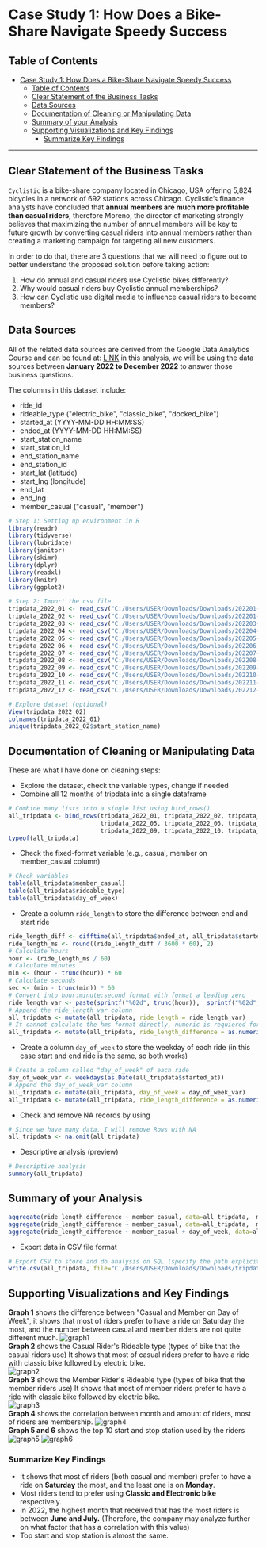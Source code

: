 # Case Study 1: How Does a Bike-Share Navigate Speedy Success

## Table of Contents
- [Case Study 1: How Does a Bike-Share Navigate Speedy Success](#case-study-1-how-does-a-bike-share-navigate-speedy-success)
  - [Table of Contents](#table-of-contents)
  - [Clear Statement of the Business Tasks](#clear-statement-of-the-business-tasks)
  - [Data Sources](#data-sources)
  - [Documentation of Cleaning or Manipulating Data](#documentation-of-cleaning-or-manipulating-data)
  - [Summary of your Analysis](#summary-of-your-analysis)
  - [Supporting Visualizations and Key Findings](#supporting-visualizations-and-key-findings)
    - [Summarize Key Findings](#summarize-key-findings)

---

## Clear Statement of the Business Tasks
```Cyclistic``` is a bike-share company located in Chicago, USA offering 5,824 bicycles in a network of 692 stations across Chicago. Cyclistic’s finance analysts have concluded that __annual members are much more profitable than casual riders__, therefore Moreno, the director of marketing strongly believes that maximizing the number of annual members will be key to future growth by converting casual riders into annual members rather than creating a marketing campaign for targeting all new customers.

In order to do that, there are 3 questions that we will need to figure out to better understand the proposed solution before taking action:  
1. How do annual and casual riders use Cyclistic bikes differently?  
2. Why would casual riders buy Cyclistic annual memberships?  
3. How can Cyclistic use digital media to influence casual riders to become members?  

## Data Sources
All of the related data sources are derived from the Google Data Analytics Course and can be found at: <a target="blank" href="https://divvy-tripdata.s3.amazonaws.com/index.html">LINK</a> in this analysis, we will be using the data sources between __January 2022 to December 2022__ to answer those business questions.  

The columns in this dataset include:
- ride_id
- rideable_type ("electric_bike", "classic_bike", "docked_bike")
- started_at (YYYY-MM-DD HH:MM:SS)
- ended_at (YYYY-MM-DD HH:MM:SS)
- start_station_name
- start_station_id 
- end_station_name
- end_station_id
- start_lat (latitude)
- start_lng (longitude)
- end_lat
- end_lng
- member_casual ("casual", "member")

```r
# Step 1: Setting up environment in R
library(readr)
library(tidyverse)
library(lubridate)
library(janitor)
library(skimr)
library(dplyr)
library(readxl)
library(knitr)
library(ggplot2)

# Step 2: Import the csv file
tripdata_2022_01 <- read_csv("C:/Users/USER/Downloads/Downloads/202201-divvy-tripdata.csv")
tripdata_2022_02 <- read_csv("C:/Users/USER/Downloads/Downloads/202201-divvy-tripdata.csv")
tripdata_2022_03 <- read_csv("C:/Users/USER/Downloads/Downloads/202203-divvy-tripdata.csv")
tripdata_2022_04 <- read_csv("C:/Users/USER/Downloads/Downloads/202204-divvy-tripdata.csv")
tripdata_2022_05 <- read_csv("C:/Users/USER/Downloads/Downloads/202205-divvy-tripdata.csv")
tripdata_2022_06 <- read_csv("C:/Users/USER/Downloads/Downloads/202206-divvy-tripdata.csv")
tripdata_2022_07 <- read_csv("C:/Users/USER/Downloads/Downloads/202207-divvy-tripdata.csv")
tripdata_2022_08 <- read_csv("C:/Users/USER/Downloads/Downloads/202208-divvy-tripdata.csv")
tripdata_2022_09 <- read_csv("C:/Users/USER/Downloads/Downloads/202209-divvy-tripdata.csv")
tripdata_2022_10 <- read_csv("C:/Users/USER/Downloads/Downloads/202210-divvy-tripdata.csv")
tripdata_2022_11 <- read_csv("C:/Users/USER/Downloads/Downloads/202211-divvy-tripdata.csv")
tripdata_2022_12 <- read_csv("C:/Users/USER/Downloads/Downloads/202212-divvy-tripdata.csv")

# Explore dataset (optional)
View(tripdata_2022_02)
colnames(tripdata_2022_01)
unique(tripdata_2022_02$start_station_name)
```

## Documentation of Cleaning or Manipulating Data
These are what I have done on cleaning steps:
- Explore the dataset, check the variable types, change if needed
- Combine all 12 months of tripdata into a single dataframe
```r
# Combine many lists into a single list using bind_rows()
all_tripdata <- bind_rows(tripdata_2022_01, tripdata_2022_02, tripdata_2022_03, tripdata_2022_04,
                          tripdata_2022_05, tripdata_2022_06, tripdata_2022_07, tripdata_2022_08,
                          tripdata_2022_09, tripdata_2022_10, tripdata_2022_11, tripdata_2022_12)
typeof(all_tripdata)
```

- Check the fixed-format variable (e.g., casual, member on member_casual column)
```r
# Check variables
table(all_tripdata$member_casual)
table(all_tripdata$rideable_type)
table(all_tripdata$day_of_week)
```

- Create a column ```ride_length``` to store the difference between end and start ride
```r
ride_length_diff <- difftime(all_tripdata$ended_at, all_tripdata$started_at)
ride_length_ms <- round((ride_length_diff / 3600 * 60), 2)
# Calculate hours
hour <- (ride_length_ms / 60)
# Calculate minutes
min <- (hour - trunc(hour)) * 60
# Calculate seconds
sec <- (min - trunc(min)) * 60
# Convert into hour:minute:second format with format a leading zero
ride_length_var <- paste(sprintf("%02d", trunc(hour)),  sprintf("%02d", trunc(min)), sprintf("%02d", round(sec)), sep=":")
# Append the ride_length_var column
all_tripdata <- mutate(all_tripdata, ride_length = ride_length_var)
# It cannot calculate the hms format directly, numeric is requiered for doing analysis
all_tripdata <- mutate(all_tripdata, ride_length_difference = as.numeric(ride_length_diff))
```

- Create a column ```day_of_week``` to store the weekday of each ride (in this case start and end ride is the same, so both works)
```r
# Create a column called "day_of_week" of each ride
day_of_week_var <- weekdays(as.Date(all_tripdata$started_at))
# Append the day_of_week_var column
all_tripdata <- mutate(all_tripdata, day_of_week = day_of_week_var)
all_tripdata <- mutate(all_tripdata, ride_length_difference = as.numeric(ride_length_diff))
```

- Check and remove NA records by using
```r
# Since we have many data, I will remove Rows with NA
all_tripdata <- na.omit(all_tripdata)
```

- Descriptive analysis (preview)
```r
# Descriptive analysis
summary(all_tripdata)
```

## Summary of your Analysis
```r
aggregate(ride_length_difference ~ member_casual, data=all_tripdata,  mean)
aggregate(ride_length_difference ~ member_casual, data=all_tripdata,  max)
aggregate(ride_length_difference ~ member_casual + day_of_week, data=all_tripdata,  mean)
```
- Export data in CSV file format
```r
# Export CSV to store and do analysis on SQL (specify the path explicitly in case the file does not exist)
write.csv(all_tripdata, file="C:/Users/USER/Downloads/Downloads/tripdata_2022.csv")
```

## Supporting Visualizations and Key Findings
__Graph 1__ shows the difference between "Casual and Member on Day of Week", it shows that most of riders prefer to have a ride on Saturday the most, and the number between casual and member riders are not quite different much.
![graph1](https://i.imgur.com/Vr3fGlh.png)  
__Graph 2__ shows the Casual Rider's Rideable type (types of bike that the casual riders use) It shows that most of casual riders prefer to have a ride with classic bike followed by electric bike.  
![graph2](https://imgur.com/8qc5kJz.png)  
__Graph 3__ shows the Member Rider's Rideable type (types of bike that the member riders use) It shows that most of member riders prefer to have a ride with classic bike followed by electric bike.  
![graph3](https://imgur.com/H0m7Jop.png)  
__Graph 4__ shows the correlation between month and amount of riders, most of riders are membership.
![graph4](https://imgur.com/H6XwBEH.png)  
__Graph 5 and 6__ shows the top 10 start and stop station used by the riders 
![graph5](https://imgur.com/i24VPUs.png)
![graph6](https://imgur.com/GSPsZb0.png)

### Summarize Key Findings
- It shows that most of riders (both casual and member) prefer to have a ride on __Saturday__ the most, and the least one is on __Monday__.
- Most riders tend to prefer using __Classic and Electronic bike__ respectively.
- In 2022, the highest month that received that has the most riders is between __June and July.__ (Therefore, the company may analyze further on what factor that has a correlation with this value)
- Top start and stop station is almost the same.